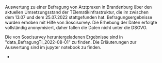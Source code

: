 Auswertung zu einer Befragung von Arztpraxen in Brandenburg über den aktuellen Umsetzungsstand der TElematikinfrastruktur,
die im zwischen dem 13.07 und dem 25.07.2022 stattgefunden hat.
Befragungsergebnisse wurden erhoben mit Hilfe von Soscisurvey.
Die Erhebung der Daten erfolgte vollständig anonymisiert, daher fallen die Daten nicht unter die DSGVO.

Die von Soscisurvey heruntergeladenen Ergebnisse sind in "data_BefragungTI_2022-08-01" zu finden.
Die Erläuterungen zur Auswertung sind im jupyter notebook zu finden.

-
